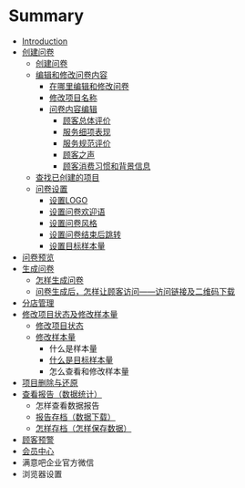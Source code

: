 # Summary

* [Introduction](README.md)
* [创建问卷](chapter1.md)
  * [创建问卷](chapter1/chuang-jian-xiang-mu.md)
  * [编辑和修改问卷内容](chapter1/bian-ji-wen-juan-nei-rong.md)
    * [在哪里编辑和修改问卷](chapter1/bian-ji-wen-juan-nei-rong/bian-ji-he-xiu-gai-wen-juan-nei-rong.md)
    * [修改项目名称](chapter1/bian-ji-wen-juan-nei-rong/xiu-gai-xiang-mu-ming-cheng.md)
    * [问卷内容编辑](chapter1/bian-ji-wen-juan-nei-rong/wen-juan-nei-rong-bian-ji.md)
      * [顾客总体评价](chapter1/bian-ji-wen-juan-nei-rong/wen-juan-nei-rong-bian-ji/gu-ke-zong-ti-ping-jia.md)
      * [服务细项表现](chapter1/bian-ji-wen-juan-nei-rong/wen-juan-nei-rong-bian-ji/fu-wu-xi-xiang-biao-xian.md)
      * [服务规范评价](chapter1/bian-ji-wen-juan-nei-rong/wen-juan-nei-rong-bian-ji/fu-wu-gui-fan-ping-jia.md)
      * [顾客之声](chapter1/bian-ji-wen-juan-nei-rong/wen-juan-nei-rong-bian-ji/gu-ke-zhi-sheng.md)
      * [顾客消费习惯和背景信息](chapter1/bian-ji-wen-juan-nei-rong/wen-juan-nei-rong-bian-ji/gu-ke-xiao-fei-xi-guan-he-bei-jing-xin-xi.md)
  * [查找已创建的项目](chapter1/cha-zhao-yi-chuang-jian-de-xiang-mu.md)
  * [问卷设置](chapter1/wen-juan-she-zhi.md)
    * [设置LOGO](chapter1/wen-juan-she-zhi/she-zhi-logo.md)
    * [设置问卷欢迎语](chapter1/wen-juan-she-zhi/she-zhi-wen-juan-huan-ying-yu.md)
    * [设置问卷风格](chapter1/wen-juan-she-zhi/she-zhi-wen-juan-feng-ge.md)
    * [设置问卷结束后跳转](chapter1/wen-juan-she-zhi/she-zhi-wen-juan-jie-shu-hou-tiao-zhuan.md)
    * [设置目标样本量](chapter1/wen-juan-she-zhi/she-zhi-mu-biao-yang-ben-liang.md)
* [问卷预览](e-e.md)
* [生成问卷](sheng-cheng-wen-juan.md)
  * [怎样生成问卷](sheng-cheng-wen-juan/zen-yang-sheng-cheng-wen-juan.md)
  * [问卷生成后，怎样让顾客访问——访问链接及二维码下载](sheng-cheng-wen-juan/wen-juan-sheng-cheng-hou-ff0c-zen-yang-rang-gu-ke-fang-wen-2014-2014-fang-wen-lian-jie-ji-er-wei-ma-xia-zai.md)
* [分店管理](fen-dian-guan-li.md)
* [修改项目状态及修改样本量](xiu-gai-xiang-mu-zhuang-tai-ji-xiu-gai-yang-ben-liang.md)
  * [修改项目状态](xiu-gai-xiang-mu-zhuang-tai-ji-xiu-gai-yang-ben-liang/xiu-gai-xiang-mu-zhuang-tai.md)
  * [修改样本量](xiu-gai-xiang-mu-zhuang-tai-ji-xiu-gai-yang-ben-liang/xiu-gai-yang-ben-liang.md)
    * 什么是样本量
    * [什么是目标样本量](xiu-gai-xiang-mu-zhuang-tai-ji-xiu-gai-yang-ben-liang/xiu-gai-xiang-mu-zhuang-tai/shi-yao-shi-mu-biao-yang-ben-liang.md)
    * 怎么查看和修改样本量
* [项目删除与还原](cha-kan-bao-gao-yu-shu-ju-tong-ji.md)
* [查看报告（数据统计）](cha-kan-bao-gao-yu-shu-ju-tong-ji.md)
  * 怎样查看数据报告
  * [报告存档（数据下载）](cha-kan-bao-gao-yu-shu-ju-tong-ji/shu-ju-xia-zai-yu-bao-gao-cun-dang.md)
  * [怎样存档（怎样保存数据）](zen-yang-bao-cun-shu-636e-zen-yang-cun-dang.md)
* [顾客预警](gu-ke-yu-jing.md)
* [会员中心](hui-yuan-zhong-xin.md)
* 满意吧企业官方微信
* 浏览器设置

